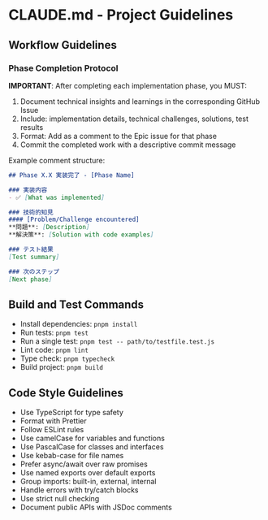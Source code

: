 # CLAUDE.md - Project Guidelines

## Workflow Guidelines

### Phase Completion Protocol
**IMPORTANT**: After completing each implementation phase, you MUST:
1. Document technical insights and learnings in the corresponding GitHub Issue
2. Include: implementation details, technical challenges, solutions, test results
3. Format: Add as a comment to the Epic issue for that phase
4. Commit the completed work with a descriptive commit message

Example comment structure:
```markdown
## Phase X.X 実装完了 - [Phase Name]

### 実装内容
- ✅ [What was implemented]

### 技術的知見
#### [Problem/Challenge encountered]
**問題**: [Description]
**解決策**: [Solution with code examples]

### テスト結果
[Test summary]

### 次のステップ
[Next phase]
```

## Build and Test Commands
- Install dependencies: `pnpm install`
- Run tests: `pnpm test`
- Run a single test: `pnpm test -- path/to/testfile.test.js`
- Lint code: `pnpm lint`
- Type check: `pnpm typecheck`
- Build project: `pnpm build`

## Code Style Guidelines
- Use TypeScript for type safety
- Format with Prettier
- Follow ESLint rules
- Use camelCase for variables and functions
- Use PascalCase for classes and interfaces
- Use kebab-case for file names
- Prefer async/await over raw promises
- Use named exports over default exports
- Group imports: built-in, external, internal
- Handle errors with try/catch blocks
- Use strict null checking
- Document public APIs with JSDoc comments
